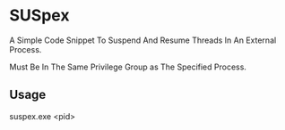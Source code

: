 # SUSpex
A Simple Code Snippet To Suspend And Resume Threads In An External Process.

Must Be In The Same Privilege Group as The Specified Process.

## Usage
suspex.exe \<pid\>
